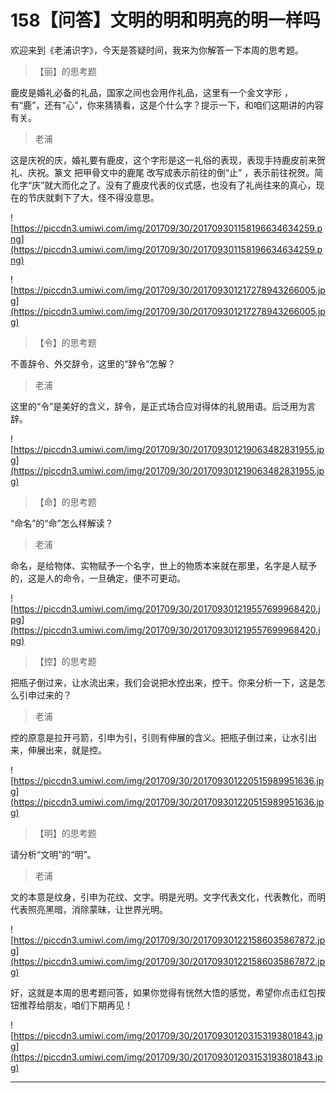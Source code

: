 # 158【问答】文明的明和明亮的明一样吗

欢迎来到《老浦识字》，今天是答疑时间，我来为你解答一下本周的思考题。

> 【丽】的思考题

鹿皮是婚礼必备的礼品，国家之间也会用作礼品，这里有一个金文字形 ，有“鹿”，还有“心”，你来猜猜看，这是个什么字？提示一下，和咱们这期讲的内容有关。

> 老浦

这是庆祝的庆，婚礼要有鹿皮，这个字形是这一礼俗的表现，表现手持鹿皮前来贺礼、庆祝。篆文 把甲骨文中的鹿尾 改写成表示前往的倒“止” ，表示前往祝贺。简化字“庆”就大而化之了。没有了鹿皮代表的仪式感，也没有了礼尚往来的真心，现在的节庆就剩下了大，怪不得没意思。

![https://piccdn3.umiwi.com/img/201709/30/201709301158196634634259.png](https://piccdn3.umiwi.com/img/201709/30/201709301158196634634259.png)

![https://piccdn3.umiwi.com/img/201709/30/201709301217278943266005.jpg](https://piccdn3.umiwi.com/img/201709/30/201709301217278943266005.jpg)

> 【令】的思考题

不善辞令、外交辞令，这里的“辞令”怎解？

> 老浦

这里的“令”是美好的含义，辞令，是正式场合应对得体的礼貌用语。后泛用为言辞。

![https://piccdn3.umiwi.com/img/201709/30/201709301219063482831955.jpg](https://piccdn3.umiwi.com/img/201709/30/201709301219063482831955.jpg)

> 【命】的思考题

“命名”的“命”怎么样解读？

> 老浦

命名，是给物体、实物赋予一个名字，世上的物质本来就在那里，名字是人赋予的，这是人的命令，一旦确定，便不可更动。

![https://piccdn3.umiwi.com/img/201709/30/201709301219557699968420.jpg](https://piccdn3.umiwi.com/img/201709/30/201709301219557699968420.jpg)

> 【控】的思考题

把瓶子倒过来，让水流出来，我们会说把水控出来，控干。你来分析一下，这是怎么引申过来的？

> 老浦

控的原意是拉开弓箭，引申为引，引则有伸展的含义。把瓶子倒过来，让水引出来，伸展出来，就是控。

![https://piccdn3.umiwi.com/img/201709/30/201709301220515989951636.jpg](https://piccdn3.umiwi.com/img/201709/30/201709301220515989951636.jpg)

> 【明】的思考题

请分析“文明”的“明”。

> 老浦

文的本意是纹身，引申为花纹、文字。明是光明。文字代表文化，代表教化，而明代表照亮黑暗，消除蒙昧，让世界光明。

![https://piccdn3.umiwi.com/img/201709/30/201709301221586035867872.jpg](https://piccdn3.umiwi.com/img/201709/30/201709301221586035867872.jpg)

好，这就是本周的思考题问答，如果你觉得有恍然大悟的感觉，希望你点击红包按钮推荐给朋友，咱们下期再见！

![https://piccdn3.umiwi.com/img/201709/30/201709301203153193801843.jpg](https://piccdn3.umiwi.com/img/201709/30/201709301203153193801843.jpg)

---
